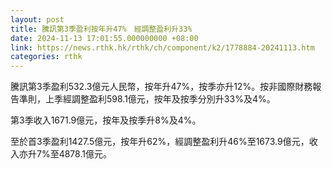 ```yaml
---
layout: post
title: 騰訊第3季盈利按年升47%　經調整盈利升33%
date: 2024-11-13 17:01:55.000000000 +08:00
link: https://news.rthk.hk/rthk/ch/component/k2/1778884-20241113.htm
categories: rthk
---
```


騰訊第3季盈利532.3億元人民幣，按年升47%，按季亦升12%。按非國際財務報告準則，上季經調整盈利598.1億元，按年及按季分別升33%及4%。

第3季收入1671.9億元，按年及按季升8%及4%。

至於首3季盈利1427.5億元，按年升62%，經調整盈利升46%至1673.9億元，收入亦升7%至4878.1億元。

